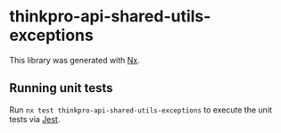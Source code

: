 # thinkpro-api-shared-utils-exceptions

This library was generated with [Nx](https://nx.dev).

## Running unit tests

Run `nx test thinkpro-api-shared-utils-exceptions` to execute the unit tests via [Jest](https://jestjs.io).
